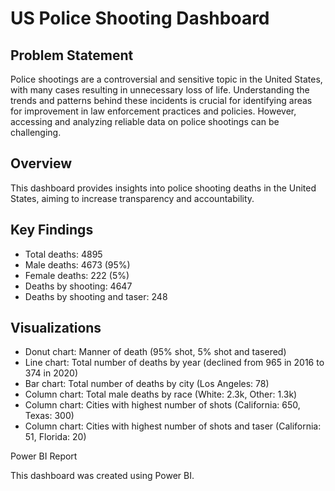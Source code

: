 # US Police Shooting Dashboard

## Problem Statement

Police shootings are a controversial and sensitive topic in the United States, with many cases resulting in unnecessary loss of life. Understanding the trends and patterns behind these incidents is crucial for identifying areas for improvement in law enforcement practices and policies. However, accessing and analyzing reliable data on police shootings can be challenging.

## Overview

This dashboard provides insights into police shooting deaths in the United States, aiming to increase transparency and accountability.

## Key Findings

- Total deaths: 4895
- Male deaths: 4673 (95%)
- Female deaths: 222 (5%)
- Deaths by shooting: 4647
- Deaths by shooting and taser: 248

## Visualizations

- Donut chart: Manner of death (95% shot, 5% shot and tasered)
- Line chart: Total number of deaths by year (declined from 965 in 2016 to 374 in 2020)
- Bar chart: Total number of deaths by city (Los Angeles: 78)
- Column chart: Total male deaths by race (White: 2.3k, Other: 1.3k)
- Column chart: Cities with highest number of shots (California: 650, Texas: 300)
- Column chart: Cities with highest number of shots and taser (California: 51, Florida: 20)

Power BI Report

This dashboard was created using Power BI.
